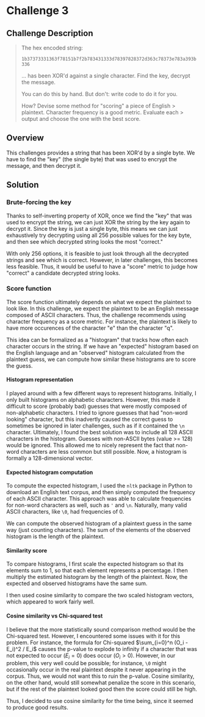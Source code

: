 # Challenge 3

## Challenge Description

> The hex encoded string:
> 
> `1b37373331363f78151b7f2b783431333d78397828372d363c78373e783a393b336`
>
> ... has been XOR'd against a single character. Find the key, decrypt the message.
> 
> You can do this by hand. But don't: write code to do it for you.
> 
> How? Devise some method for "scoring" a piece of English > plaintext. Character frequency is a good metric. Evaluate each > output and choose the one with the best score.

## Overview

This challenges provides a string that has been XOR'd by a single byte. We have to find the "key" (the single byte) that was used to encrypt the message, and then decrypt it.

## Solution

### Brute-forcing the key

Thanks to self-inverting property of XOR, once we find the "key" that was used to encrypt the string, we can just XOR the string by the key again to decrypt it. Since the key is just a single byte, this means we can just exhaustively try decrypting using all 256 possible values for the key byte, and then see which decrypted string looks the most "correct."

With only 256 options, it is feasible to just look through all the decrypted strings and see which is correct. However, in later challenges, this becomes less feasible. Thus, it would be useful to have a "score" metric to judge how "correct" a candidate decrypted string looks.

### Score function

The score function ultimately depends on what we expect the plaintext to look like. In this challenge, we expect the plaintext to be an English message composed of ASCII characters. Thus, the challenge recommends using character frequency as a score metric. For instance, the plaintext is likely to have more occurences of the character "e" than the character "q".

This idea can be formalized as a "histogram" that tracks how often each character occurs in the string. If we have an "expected" histogram based on the English language and an "observed" histogram calculated from the plaintext guess, we can compute how similar these histograms are to score the guess.

#### Histogram representation

I played around with a few different ways to represent histograms. Initially, I only built histograms on alphabetic characters. However, this made it difficult to score (probably bad) guesses that were mostly composed of non-alphabetic characters. I tried to ignore guesses that had "non-word looking" character, but this inadvertly caused the correct guess to sometimes be ignored in later challenges, such as if it contained the `\n` character. Ultimately, I found the best solution was to include all 128 ASCII characters in the histogram. Guesses with non-ASCII bytes (value >= 128) would be ignored. This allowed me to nicely represent the fact that non-word characters are less common but still possible. Now, a histogram is formally a 128-dimensional vector.

#### Expected histogram computation

To compute the expected histogram, I used the `nltk` package in Python to download an English text corpus, and then simply computed the frequency of each ASCII character. This approach was able to calculate frequencies for non-word characters as well, such as `'` and `\n`. Naturally, many valid ASCII characters, like `\0`, had frequencies of 0.

We can compute the observed histogram of a plaintext guess in the same way (just counting characters). The sum of the elements of the observed histogram is the length of the plaintext.

#### Similarity score

To compare histograms, I first scale the expected histogram so that its elements sum to 1, so that each element represents a percentage. I then multiply the estimated histogram by the length of the plaintext. Now, the expected and observed histograms have the same sum.

I then used cosine similarity to compare the two scaled histogram vectors, which appeared to work fairly well.

#### Cosine similarity vs Chi-squared test

I believe that the more statistically sound comparison method would be the Chi-squared test. However, I encountered some issues with it for this problem. For instance, the formula for Chi-squared $\sum_{i=0}^n (O_i - E_i)^2 / E_i$ causes the p-value to explode to infinity if a character that was not expected to occur ($E_i = 0$) does occur ($O_i > 0$). However, in our problem, this very well could be possible; for instance, `\0` might occasionally occur in the real plaintext despite it never appearing in the corpus. Thus, we would not want this to ruin the p-value. Cosine similarity, on the other hand, would still somewhat penalize the score in this scenario, but if the rest of the plaintext looked good then the score could still be high. 

Thus, I decided to use cosine similarity for the time being, since it seemed to produce good results.
